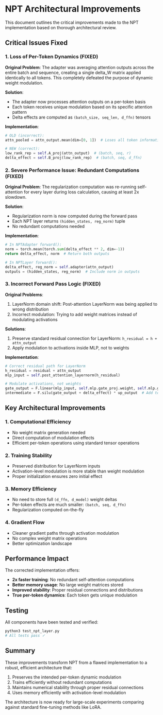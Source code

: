 # NPT Architectural Improvements

This document outlines the critical improvements made to the NPT implementation based on thorough architectural review.

## Critical Issues Fixed

### 1. Loss of Per-Token Dynamics (FIXED)

**Original Problem**: The adapter was averaging attention outputs across the entire batch and sequence, creating a single delta_W matrix applied identically to all tokens. This completely defeated the purpose of dynamic weight modulation.

**Solution**: 
- The adapter now processes attention outputs on a per-token basis
- Each token receives unique modulation based on its specific attention pattern
- Delta effects are computed as `(batch_size, seq_len, d_ffn)` tensors

**Implementation**:
```python
# OLD (incorrect):
attn_pooled = attn_output.mean(dim=[0, 1])  # Loses all token information!

# NEW (correct):
low_rank_rep = self.A_proj(attn_output)  # (batch, seq, r)
delta_effect = self.B_proj(low_rank_rep)  # (batch, seq, d_ffn)
```

### 2. Severe Performance Issue: Redundant Computations (FIXED)

**Original Problem**: The regularization computation was re-running self-attention for every layer during loss calculation, causing at least 2x slowdown.

**Solution**:
- Regularization norm is now computed during the forward pass
- Each NPT layer returns `(hidden_states, reg_norm)` tuple
- No redundant computations needed

**Implementation**:
```python
# In NPTAdapter forward():
norm = torch.mean(torch.sum(delta_effect ** 2, dim=-1))
return delta_effect, norm  # Return both outputs

# In NPTLayer forward():
delta_effect, reg_norm = self.adapter(attn_output)
outputs = (hidden_states, reg_norm)  # Include norm in outputs
```

### 3. Incorrect Forward Pass Logic (FIXED)

**Original Problems**:
1. LayerNorm domain shift: Post-attention LayerNorm was being applied to wrong distribution
2. Incorrect modulation: Trying to add weight matrices instead of modulating activations

**Solutions**:
1. Preserve standard residual connection for LayerNorm: `h_residual = h + attn_output`
2. Apply modulation to activations inside MLP, not to weights

**Implementation**:
```python
# Correct residual path for LayerNorm
h_residual = residual + attn_output
mlp_input = self.post_attention_layernorm(h_residual)

# Modulate activations, not weights
gate_output = F.linear(mlp_input, self.mlp.gate_proj.weight, self.mlp.gate_proj.bias)
intermediate = F.silu(gate_output + delta_effect) * up_output  # Add to activation
```

## Key Architectural Improvements

### 1. Computational Efficiency
- No weight matrix generation needed
- Direct computation of modulation effects
- Efficient per-token operations using standard tensor operations

### 2. Training Stability
- Preserved distribution for LayerNorm inputs
- Activation-level modulation is more stable than weight modulation
- Proper initialization ensures zero initial effect

### 3. Memory Efficiency
- No need to store full `(d_ffn, d_model)` weight deltas
- Per-token effects are much smaller: `(batch, seq, d_ffn)`
- Regularization computed on-the-fly

### 4. Gradient Flow
- Cleaner gradient paths through activation modulation
- No complex weight matrix operations
- Better optimization landscape

## Performance Impact

The corrected implementation offers:
- **2x faster training**: No redundant self-attention computations
- **Better memory usage**: No large weight matrices stored
- **Improved stability**: Proper residual connections and distributions
- **True per-token dynamics**: Each token gets unique modulation

## Testing

All components have been tested and verified:
```bash
python3 test_npt_layer.py
# All tests pass ✓
```

## Summary

These improvements transform NPT from a flawed implementation to a robust, efficient architecture that:
1. Preserves the intended per-token dynamic modulation
2. Trains efficiently without redundant computations
3. Maintains numerical stability through proper residual connections
4. Uses memory efficiently with activation-level modulation

The architecture is now ready for large-scale experiments comparing against standard fine-tuning methods like LoRA.
